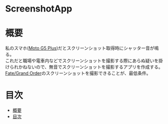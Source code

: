 ScreenshotApp
===

# 概要
私のスマホ([Moto G5 Plus](https://www.motorola.co.jp/products/moto-g-plus))だとスクリーンショット取得時にシャッター音が鳴る。<br>
これだと職場や電車内などでスクリーンショットを撮影する際にあらぬ疑いを掛けられかねないので、無音でスクリーンショットを撮影するアプリを作成する。<br>
[Fate/Grand Order](https://www.fate-go.jp/)のスクリーンショットを撮影できることが、最低条件。

# 目次
* [概要](#概要)
* [目次](#目次)
